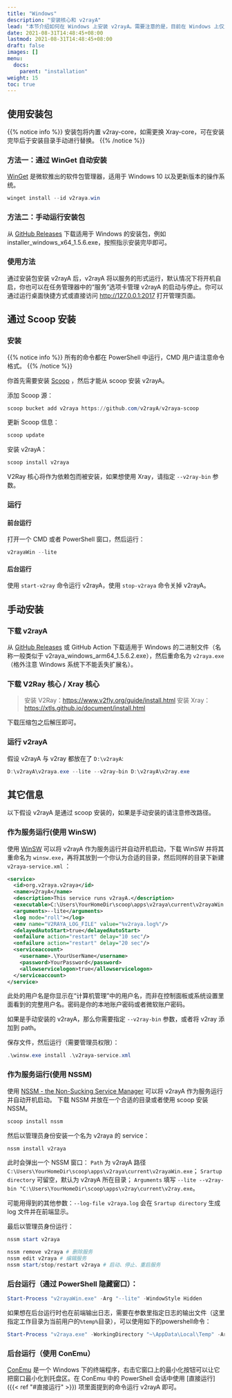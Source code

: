 ```yaml
---
title: "Windows"
description: "安装核心和 v2rayA"
lead: "本节介绍如何在 Windows 上安装 v2rayA。需要注意的是，目前在 Windows 上仅支持一键配置系统代理而非透明代理。"
date: 2021-08-31T14:48:45+08:00
lastmod: 2021-08-31T14:48:45+08:00
draft: false
images: []
menu:
  docs:
    parent: "installation"
weight: 15
toc: true
---
```


## 使用安装包

{{% notice info %}}
安装包将内置 v2ray-core，如需更换 Xray-core，可在安装完毕后于安装目录手动进行替换。
{{% /notice %}}

### 方法一：通过 WinGet 自动安装

[WinGet](https://www.microsoft.com/en-us/p/app-installer/9nblggh4nns1) 是微软推出的软件包管理器，适用于 Windows 10 以及更新版本的操作系统。

```ps1
winget install --id v2raya.win
```

### 方法二：手动运行安装包

从 [GitHub Releases](https://github.com/v2rayA/v2rayA/releases) 下载适用于 Windows 的安装包，例如 installer_windows_x64_1.5.6.exe，按照指示安装完毕即可。

### 使用方法

通过安装包安装 v2rayA 后，v2rayA 将以服务的形式运行，默认情况下将开机自启，你也可以在任务管理器中的“服务”选项卡管理 v2rayA 的启动与停止。你可以通过运行桌面快捷方式或直接访问 http://127.0.0.1:2017 打开管理页面。

## 通过 Scoop 安装

### 安装

{{% notice info %}}
所有的命令都在 PowerShell 中运行，CMD 用户请注意命令格式。
{{% /notice %}}

你首先需要安装 [Scoop](https://scoop.sh) ，然后才能从 scoop 安装 v2rayA。

添加 Scoop 源：

```ps1
scoop bucket add v2raya https://github.com/v2rayA/v2raya-scoop
```

更新 Scoop 信息：

```ps1
scoop update
```

安装 v2rayA：

```ps1
scoop install v2raya
```

V2Ray 核心将作为依赖包而被安装，如果想使用 Xray，请指定 `--v2ray-bin` 参数。

### 运行

#### 前台运行

打开一个 CMD 或者 PowerShell 窗口，然后运行：

```ps1
v2rayaWin --lite
```

#### 后台运行

使用 `start-v2ray` 命令运行 v2rayA，使用 `stop-v2raya` 命令关掉 v2rayA。

## 手动安装

### 下载 v2rayA

从 [GitHub Releases](https://github.com/v2rayA/v2rayA/releases) 或 GitHub Action 下载适用于 Windows 的二进制文件（名称一般类似于 v2raya_windows_arm64_1.5.6.2.exe），然后重命名为 `v2raya.exe`（格外注意 Windows 系统下不能丢失扩展名）。

### 下载 V2Ray 核心 / Xray 核心

> 安装 V2Ray：<https://www.v2fly.org/guide/install.html>
> 安装 Xray：<https://xtls.github.io/document/install.html>

下载压缩包之后解压即可。

### 运行 v2rayA

假设 v2rayA 与 v2ray 都放在了 `D:\v2rayA`:

```ps1
D:\v2rayA\v2raya.exe --lite --v2ray-bin D:\v2rayA\v2ray.exe
```

## 其它信息

以下假设 v2rayA 是通过 scoop 安装的，如果是手动安装的请注意修改路径。

### 作为服务运行(使用 WinSW)

使用 [WinSW](https://github.com/winsw/winsw/) 可以将 v2rayA 作为服务运行并自动开机启动，下载 WinSW 并将其重命名为 `winsw.exe`，再将其放到一个你认为合适的目录，然后同样的目录下新建 `v2raya-service.xml` ：

```xml
<service>
  <id>org.v2raya.v2raya</id>
  <name>v2rayA</name>
  <description>This service runs v2rayA.</description>
  <executable>C:\Users\YourHomeDir\scoop\apps\v2raya\current\v2rayaWin.exe</executable>
  <arguments>--lite</arguments>
  <log mode="roll"></log>
  <env name="V2RAYA_LOG_FILE" value="%v2raya.log%"/>
  <delayedAutoStart>true</delayedAutoStart>
  <onfailure action="restart" delay="10 sec"/>
  <onfailure action="restart" delay="20 sec"/>
  <serviceaccount>
    <username>.\YourUserName</username>
    <password>YourPassword</password>
    <allowservicelogon>true</allowservicelogon>
  </serviceaccount>
</service>
```

此处的用户名是你显示在“计算机管理”中的用户名，而非在控制面板或系统设置里面看到的完整用户名。密码是你的本地账户密码或者微软账户密码。

如果是手动安装的 v2rayA，那么你需要指定 `--v2ray-bin` 参数，或者将 v2ray 添加到 path。

保存文件，然后运行（需要管理员权限）：

```ps1
.\winsw.exe install .\v2raya-service.xml
```

### 作为服务运行(使用 NSSM)

使用 [NSSM - the Non-Sucking Service Manager](https://nssm.cc/) 可以将 v2rayA 作为服务运行并自动开机启动。
下载 NSSM 并放在一个合适的目录或者使用 scoop 安装 NSSM。

```ps1
scoop install nssm
```

然后以管理员身份安装一个名为 v2raya 的 service：

```ps1
nssm install v2raya
```

此时会弹出一个 NSSM 窗口：
`Path` 为 v2rayA 路径 `C:\Users\YourHomeDir\scoop\apps\v2raya\current\v2rayaWin.exe`；
`Srartup directory` 可留空，默认为 v2rayA 所在目录；
`Arguments` 填写 `--lite --v2ray-bin "C:\Users\YourHomeDir\scoop\apps\v2ray\current\v2ray.exe`。

可能用得到的其他参数：`--log-file v2raya.log` 会在 `Srartup directory` 生成 log 文件并在前端显示。

最后以管理员身份运行：

```ps1
nssm start v2raya
```

```ps1
nssm remove v2raya # 删除服务
nssm edit v2raya # 编辑服务
nssm start/stop/restart v2raya # 启动、停止、重启服务
```

### 后台运行（通过 PowerShell 隐藏窗口）：

```ps1
Start-Process "v2rayaWin.exe" -Arg "--lite" -WindowStyle Hidden
```

如果想在后台运行时也在前端输出日志，需要在参数里指定日志的输出文件（这里指定工作目录为当前用户的`%temp%`目录），可以使用如下的powershell命令：

```ps1
Start-Process "v2raya.exe" -WorkingDirectory "~\AppData\Local\Temp" -Arg "--log-file v2raya.log" -WindowStyle Hidden
```

### 后台运行（使用 ConEmu）

[ConEmu](https://conemu.github.io/) 是一个 Windows 下的终端程序，右击它窗口上的最小化按钮可以让它把窗口最小化到托盘区。在 ConEmu 中的 PowerShell 会话中使用 [直接运行]({{< ref "#直接运行" >}}) 项里面提到的命令运行 v2rayA 即可。
